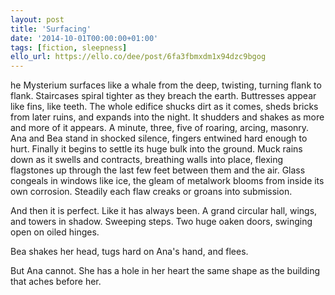 ```yaml
---
layout: post
title: 'Surfacing'
date: '2014-10-01T00:00:00+01:00'
tags: [fiction, sleepness]
ello_url: https://ello.co/dee/post/6fa3fbmxdm1x94dzc9bgog
---
```


he Mysterium surfaces like a whale from the deep, twisting, turning flank to flank. Staircases spiral tighter as they breach the earth. Buttresses appear like fins, like teeth. The whole edifice shucks dirt as it comes, sheds bricks from later ruins, and expands into the night. It shudders and shakes as more and more of it appears. A minute, three, five of roaring, arcing, masonry. Ana and Bea stand in shocked silence, fingers entwined hard enough to hurt. Finally it begins to settle its huge bulk into the ground. Muck rains down as it swells and contracts, breathing walls into place, flexing flagstones up through the last few feet between them and the air. Glass congeals in windows like ice, the gleam of metalwork blooms from inside its own corrosion. Steadily each flaw creaks or groans into submission.
<!--more-->
And then it is perfect. Like it has always been. A grand circular hall, wings, and towers in shadow. Sweeping steps. Two huge oaken doors, swinging open on oiled hinges.

Bea shakes her head, tugs hard on Ana's hand, and flees.

But Ana cannot. She has a hole in her heart the same shape as the building that aches before her.
